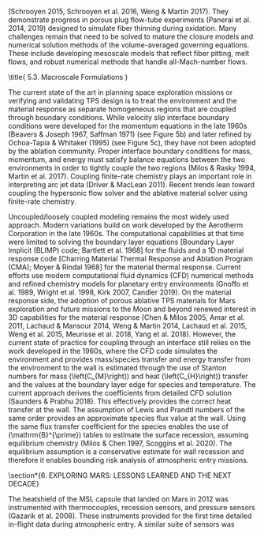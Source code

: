 (Schrooyen 2015, Schrooyen et al. 2016, Weng \& Martin 2017). They demonstrate progress in porous plug flow-tube experiments (Panerai et al. 2014, 2019) designed to simulate fiber thinning during oxidation. Many challenges remain that need to be solved to mature the closure models and numerical solution methods of the volume-averaged governing equations. These include developing mesoscale models that reflect fiber pitting, melt flows, and robust numerical methods that handle all-Mach-number flows.

\title{
5.3. Macroscale Formulations
}

The current state of the art in planning space exploration missions or verifying and validating TPS design is to treat the environment and the material response as separate homogeneous regions that are coupled through boundary conditions. While velocity slip interface boundary conditions were developed for the momentum equations in the late 1960s (Beavers \& Joseph 1967, Saffman 1971) (see Figure 5b) and later refined by Ochoa-Tapia \& Whitaker (1995) (see Figure 5c), they have not been adopted by the ablation community. Proper interface boundary conditions for mass, momentum, and energy must satisfy balance equations between the two environments in order to tightly couple the two regions (Milos \& Rasky 1994, Martin et al. 2017). Coupling finite-rate chemistry plays an important role in interpreting arc jet data (Driver \& MacLean 2011). Recent trends lean toward coupling the hypersonic flow solver and the ablative material solver using finite-rate chemistry.

Uncoupled/loosely coupled modeling remains the most widely used approach. Modern variations build on work developed by the Aerotherm Corporation in the late 1960s. The computational capabilities at that time were limited to solving the boundary layer equations [Boundary Layer Implicit (BLIMP) code; Bartlett et al. 1968] for the fluids and a 1D material response code [Charring Material Thermal Response and Ablation Program (CMA); Moyer \& Rindal 1968] for the material thermal response. Current efforts use modern computational fluid dynamics (CFD) numerical methods and refined chemistry models for planetary entry environments (Gnoffo et al. 1989, Wright et al. 1998, Kirk 2007, Candler 2019). On the material response side, the adoption of porous ablative TPS materials for Mars exploration and future missions to the Moon and beyond renewed interest in 3D capabilities for the material response (Chen \& Milos 2005, Amar et al. 2011, Lachaud \& Mansour 2014, Weng \& Martin 2014, Lachaud et al. 2015, Weng et al. 2015, Meurisse et al. 2018, Yang et al. 2018). However, the current state of practice for coupling through an interface still relies on the work developed in the 1960s, where the CFD code simulates the environment and provides mass/species transfer and energy transfer from the environment to the wall is estimated through the use of Stanton numbers for mass \(\left(C_{M}\right)\) and heat \(\left(C_{H}\right)\) transfer and the values at the boundary layer edge for species and temperature. The current approach derives the coefficients from detailed CFD solution (Saunders \& Prabhu 2018). This effectively provides the correct heat transfer at the wall. The assumption of Lewis and Prandtl numbers of the same order provides an approximate species flux value at the wall. Using the same flux transfer coefficient for the species enables the use of \(\mathrm{B}^{\prime}\) tables to estimate the surface recession, assuming equilibrium chemistry (Milos \& Chen 1997, Scoggins et al. 2020). The equilibrium assumption is a conservative estimate for wall recession and therefore it enables bounding risk analysis of atmospheric entry missions.

\section*{6. EXPLORING MARS: LESSONS LEARNED AND THE NEXT DECADE}

The heatshield of the MSL capsule that landed on Mars in 2012 was instrumented with thermocouples, recession sensors, and pressure sensors (Gazarik et al. 2008). These instruments provided for the first time detailed in-flight data during atmospheric entry. A similar suite of sensors was